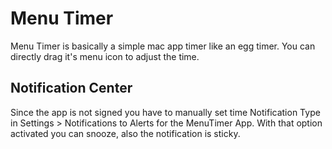 # Menu Timer
Menu Timer is basically a simple mac app timer like an egg timer. You can directly drag it's menu icon to adjust the time.

## Notification Center
Since the app is not signed you have to manually set time Notification Type in Settings > Notifications to Alerts for the MenuTimer App. With that option activated you can snooze, also the notification is sticky.